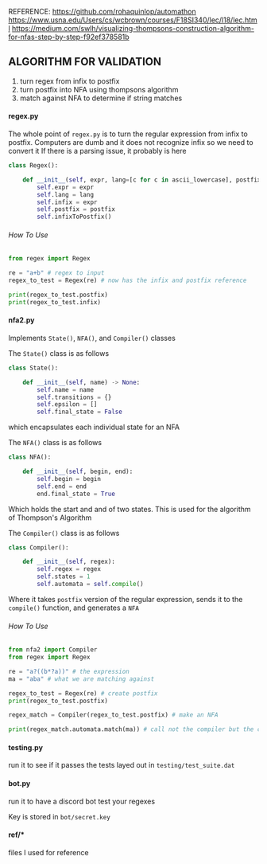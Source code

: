 REFERENCE:
https://github.com/rohaquinlop/automathon
https://www.usna.edu/Users/cs/wcbrown/courses/F18SI340/lec/l18/lec.html
https://medium.com/swlh/visualizing-thompsons-construction-algorithm-for-nfas-step-by-step-f92ef378581b

## ALGORITHM FOR VALIDATION

1) turn regex from infix to postfix 
2) turn postfix into NFA using thompsons algorithm
3) match against NFA to determine if string matches

#### regex.py

The whole point of `regex.py` is to turn the regular expression from infix to postfix.
Computers are dumb and it does not recognize infix so we need to convert it
If there is a parsing issue, it probably is here

```python
class Regex():

    def __init__(self, expr, lang=[c for c in ascii_lowercase], postfix=""):
        self.expr = expr
        self.lang = lang
        self.infix = expr
        self.postfix = postfix
        self.infixToPostfix()
```

###### How To Use

```python
from regex import Regex

re = "a+b" # regex to input
regex_to_test = Regex(re) # now has the infix and postfix reference

print(regex_to_test.postfix)
print(regex_to_test.infix)
```



#### nfa2.py

Implements `State()`, `NFA()`, and `Compiler()` classes

The `State()` class is as follows
```python
class State():

    def __init__(self, name) -> None:
        self.name = name
        self.transitions = {}
        self.epsilon = []
        self.final_state = False
```
which encapsulates each individual state for an NFA

The `NFA()` class is as follows
```python
class NFA():

    def __init__(self, begin, end):
        self.begin = begin
        self.end = end
        end.final_state = True

```
Which holds the start and and of two states. This is used for the algorithm of Thompson's Algorithm

The `Compiler()` class is as follows
```python
class Compiler():

    def __init__(self, regex):
        self.regex = regex
        self.states = 1
        self.automata = self.compile()
```
Where it takes `postfix` version of the regular expression, sends it to the `compile()` function, and generates a `NFA`


###### How To Use

```python
from nfa2 import Compiler 
from regex import Regex

re = "a?((b*?a))" # the expression
ma = "aba" # what we are matching against

regex_to_test = Regex(re) # create postfix
print(regex_to_test.postfix) 

regex_match = Compiler(regex_to_test.postfix) # make an NFA

print(regex_match.automata.match(ma)) # call not the compiler but the compiler's internal NFA
```


#### testing.py

run it to see if it passes the tests layed out in `testing/test_suite.dat`

#### bot.py

run it to have a discord bot test your regexes

Key is stored in `bot/secret.key`

#### ref/*
files I used for reference